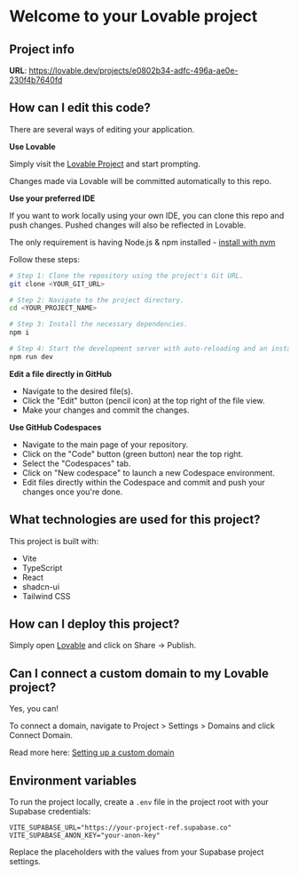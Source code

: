 # Welcome to your Lovable project

## Project info

**URL**: https://lovable.dev/projects/e0802b34-adfc-496a-ae0e-230f4b7640fd

## How can I edit this code?

There are several ways of editing your application.

**Use Lovable**

Simply visit the [Lovable Project](https://lovable.dev/projects/e0802b34-adfc-496a-ae0e-230f4b7640fd) and start prompting.

Changes made via Lovable will be committed automatically to this repo.

**Use your preferred IDE**

If you want to work locally using your own IDE, you can clone this repo and push changes. Pushed changes will also be reflected in Lovable.

The only requirement is having Node.js & npm installed - [install with nvm](https://github.com/nvm-sh/nvm#installing-and-updating)

Follow these steps:

```sh
# Step 1: Clone the repository using the project's Git URL.
git clone <YOUR_GIT_URL>

# Step 2: Navigate to the project directory.
cd <YOUR_PROJECT_NAME>

# Step 3: Install the necessary dependencies.
npm i

# Step 4: Start the development server with auto-reloading and an instant preview.
npm run dev
```

**Edit a file directly in GitHub**

- Navigate to the desired file(s).
- Click the "Edit" button (pencil icon) at the top right of the file view.
- Make your changes and commit the changes.

**Use GitHub Codespaces**

- Navigate to the main page of your repository.
- Click on the "Code" button (green button) near the top right.
- Select the "Codespaces" tab.
- Click on "New codespace" to launch a new Codespace environment.
- Edit files directly within the Codespace and commit and push your changes once you're done.

## What technologies are used for this project?

This project is built with:

- Vite
- TypeScript
- React
- shadcn-ui
- Tailwind CSS

## How can I deploy this project?

Simply open [Lovable](https://lovable.dev/projects/e0802b34-adfc-496a-ae0e-230f4b7640fd) and click on Share -> Publish.

## Can I connect a custom domain to my Lovable project?

Yes, you can!

To connect a domain, navigate to Project > Settings > Domains and click Connect Domain.

Read more here: [Setting up a custom domain](https://docs.lovable.dev/tips-tricks/custom-domain#step-by-step-guide)

## Environment variables

To run the project locally, create a `.env` file in the project root with your Supabase credentials:

```env
VITE_SUPABASE_URL="https://your-project-ref.supabase.co"
VITE_SUPABASE_ANON_KEY="your-anon-key"
```

Replace the placeholders with the values from your Supabase project settings.
